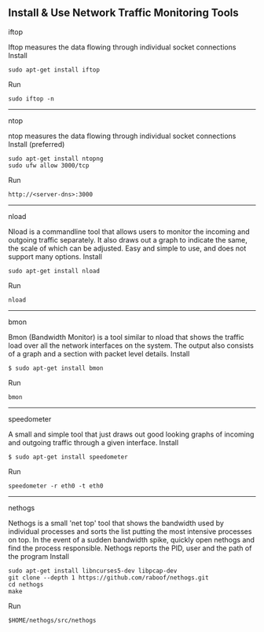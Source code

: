 ## Install & Use Network Traffic Monitoring Tools
iftop


Iftop measures the data flowing through individual socket connections Install

```
sudo apt-get install iftop
```


Run

```
sudo iftop -n
```

---

ntop


ntop measures the data flowing through individual socket connections Install (preferred)

```
sudo apt-get install ntopng
sudo ufw allow 3000/tcp
```


Run

```
http://<server-dns>:3000
```

---

nload


Nload is a commandline tool that allows users to monitor the incoming and outgoing traffic separately. It also draws out a graph to indicate the same, the scale of which can be adjusted. Easy and simple to use, and does not support many options. Install

```
sudo apt-get install nload
```


Run

```
nload
```

---

bmon


Bmon (Bandwidth Monitor) is a tool similar to nload that shows the traffic load over all the network interfaces on the system. The output also consists of a graph and a section with packet level details. Install

```
$ sudo apt-get install bmon
```


Run

```
bmon
```

---

speedometer


A small and simple tool that just draws out good looking graphs of incoming and outgoing traffic through a given interface. Install

```
$ sudo apt-get install speedometer
```


Run

```
speedometer -r eth0 -t eth0
```

---

nethogs


Nethogs is a small 'net top' tool that shows the bandwidth used by individual processes and sorts the list putting the most intensive processes on top. In the event of a sudden bandwidth spike, quickly open nethogs and find the process responsible. Nethogs reports the PID, user and the path of the program Install

```
sudo apt-get install libncurses5-dev libpcap-dev
git clone --depth 1 https://github.com/raboof/nethogs.git
cd nethogs
make
```

Run

```
$HOME/nethogs/src/nethogs
```
